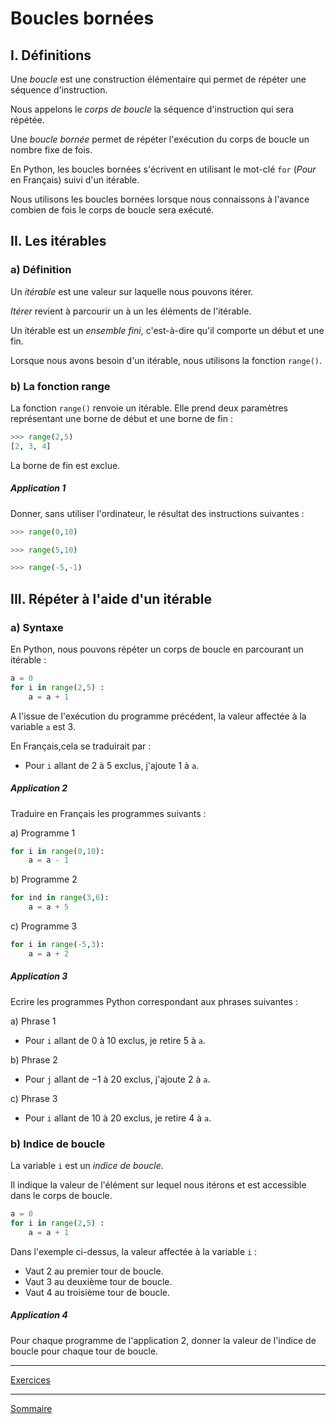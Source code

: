 # Boucles bornées

## I. Définitions

Une *boucle* est une construction élémentaire qui permet de répéter une séquence d'instruction.

Nous appelons le *corps de boucle* la séquence d'instruction qui sera répétée.

Une *boucle bornée* permet de répéter l'exécution du corps de boucle un nombre fixe de fois.

En Python, les boucles bornées s'écrivent en utilisant le mot-clé `for` (*Pour* en Français) suivi d'un itérable.

Nous utilisons les boucles bornées lorsque nous connaissons à l'avance combien de fois le corps de boucle sera exécuté.

## II. Les itérables

### a) Définition

Un *itérable* est une valeur sur laquelle nous pouvons itérer.

*Itérer* revient à parcourir un à un les éléments de l'itérable.

Un itérable est un *ensemble fini*, c'est-à-dire qu'il comporte un début et une fin.

Lorsque nous avons besoin d'un itérable, nous utilisons la fonction `range()`.

### b) La fonction range

La fonction `range()` renvoie un itérable. Elle prend deux paramètres représentant une borne de début et une borne de fin :

```python
>>> range(2,5)
[2, 3, 4]
```

La borne de fin est exclue.

##### Application 1

Donner, sans utiliser l'ordinateur, le résultat des instructions suivantes :

```python
>>> range(0,10)
```

```python
>>> range(5,10)
```

```python
>>> range(-5,-1)
```

## III. Répéter à l'aide d'un itérable

### a) Syntaxe

En Python, nous pouvons répéter un corps de boucle en parcourant un itérable :

```python
a = 0
for i in range(2,5) :
    a = a + 1
```

A l'issue de l'exécution du programme précédent, la valeur affectée à la variable `a` est $3$.

En Français,cela se traduirait par :

- Pour `i` allant de $2$ à $5$ exclus, j'ajoute $1$ à `a`.

##### Application 2

Traduire en Français les programmes suivants :

a) Programme 1

```python
for i in range(0,10):
    a = a - 1
```

b) Programme 2

```python
for ind in range(3,6):
    a = a + 5
```

c) Programme 3

```python
for i in range(-5,3):
    a = a + 2
```

##### Application 3

Ecrire les programmes Python correspondant aux phrases suivantes :

a) Phrase 1

- Pour `i` allant de $0$ à $10$ exclus, je retire $5$ à `a`.

b) Phrase 2

- Pour `j` allant de $-1$ à $20$ exclus, j'ajoute $2$ à `a`.

c) Phrase 3

- Pour `i` allant de $10$ à $20$ exclus, je retire $4$ à `a`.

### b) Indice de boucle

La variable `i` est un *indice de boucle*. 

Il indique la valeur de l'élément sur lequel nous itérons et est accessible dans le corps de boucle.

```python
a = 0
for i in range(2,5) :
    a = a + 1
```

Dans l'exemple ci-dessus, la valeur affectée à la variable `i` :

- Vaut $2$ au premier tour de boucle.
- Vaut $3$ au deuxième tour de boucle.
- Vaut $4$ au troisième tour de boucle.

##### Application 4

Pour chaque programme de l'application 2, donner la valeur de l'indice de boucle pour chaque tour de boucle.
________

[Exercices](./Exercices/Exercices_boucles_bornees.md)

________

[Sommaire](./../../README.md)